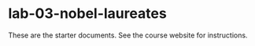 # lab-03-nobel-laureates

These are the starter documents. See the course website for instructions.

